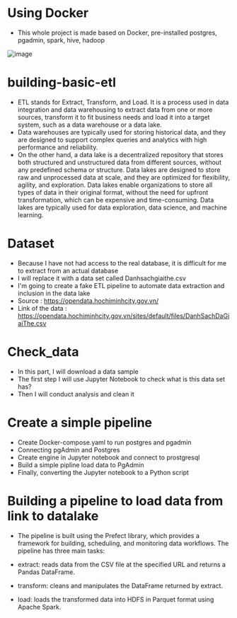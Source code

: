 # Using Docker
- This whole project is made based on Docker, pre-installed postgres, pgadmin, spark, hive, hadoop

![image](https://user-images.githubusercontent.com/115331941/232332014-55aa0ace-0b19-44ae-84de-f7a2e35eb03c.png)

# building-basic-etl
- ETL stands for Extract, Transform, and Load. It is a process used in data integration and data warehousing to extract data from one or more sources, transform it to fit business needs and load it into a target system, such as a data warehouse or a data lake.
- Data warehouses are typically used for storing historical data, and they are designed to support complex queries and analytics with high performance and reliability.
- On the other hand, a data lake is a decentralized repository that stores both structured and unstructured data from different sources, without any predefined schema or structure. Data lakes are designed to store raw and unprocessed data at scale, and they are optimized for flexibility, agility, and exploration. Data lakes enable organizations to store all types of data in their original format, without the need for upfront transformation, which can be expensive and time-consuming. Data lakes are typically used for data exploration, data science, and machine learning.

# Dataset
- Because I have not had access to the real database, it is difficult for me to extract from an actual database
- I will replace it with a data set called Danhsachgiaithe.csv
- I'm going to create a fake ETL pipeline to automate data extraction and inclusion in the data lake
- Source : https://opendata.hochiminhcity.gov.vn/
- Link of the data : https://opendata.hochiminhcity.gov.vn/sites/default/files/DanhSachDaGiaiThe.csv

# Check_data
- In this part, I will download a data sample
- The first step I will use Jupyter Notebook to check what is this data set has?
- Then I will conduct analysis and clean it

# Create a simple pipeline
- Create Docker-compose.yaml to run postgres and pgadmin
- Connecting pgAdmin and Postgres
- Create engine in Jupyter notebook and connect to prostgresql
- Build a simple pipline load data to PgAdmin
- Finally, converting the Jupyter notebook to a Python script

# Building a pipeline to load data from link to datalake

- The pipeline is built using the Prefect library, which provides a framework for building, scheduling, and monitoring data workflows. The pipeline has three main tasks:

- extract: reads data from the CSV file at the specified URL and returns a Pandas DataFrame.
- transform: cleans and manipulates the DataFrame returned by extract.
- load: loads the transformed data into HDFS in Parquet format using Apache Spark.
